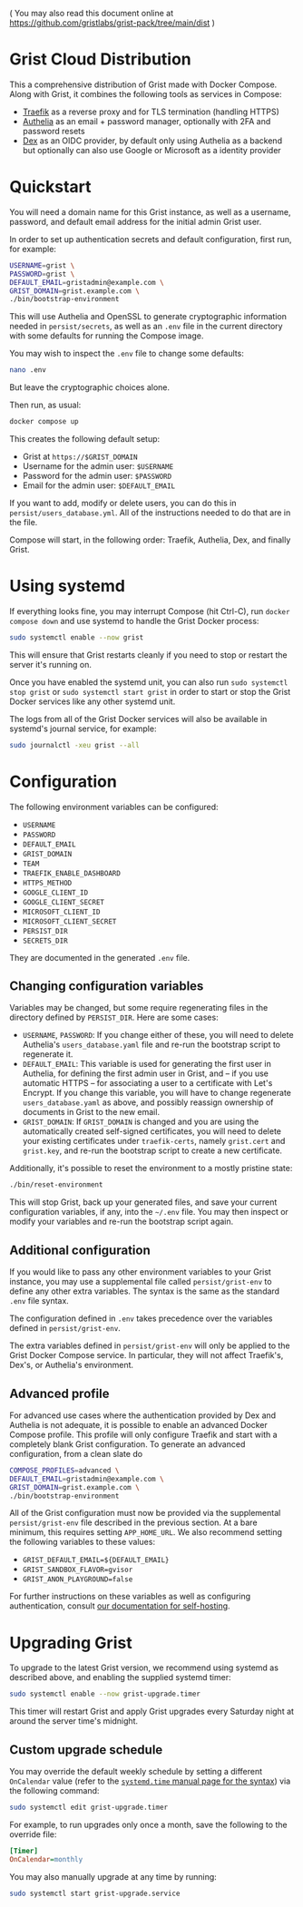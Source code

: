 ( You may also read this document online at
  https://github.com/gristlabs/grist-pack/tree/main/dist )

# Grist Cloud Distribution

This a comprehensive distribution of Grist made with Docker Compose.
Along with Grist, it combines the following tools as services in
Compose:

* [Traefik](https://github.com/traefik/traefik) as a reverse proxy and for TLS termination (handling HTTPS)
* [Authelia](https://github.com/authelia/authelia) as an email + password manager, optionally with 2FA and
  password resets
* [Dex](https://github.com/dexidp/dex) as an OIDC provider, by default only using Authelia as a backend
  but optionally can also use Google or Microsoft as a identity
  provider

# Quickstart

You will need a domain name for this Grist instance, as well as a
username, password, and default email address for the initial admin
Grist user.

In order to set up authentication secrets and default
configuration, first run, for example:

```sh
USERNAME=grist \
PASSWORD=grist \
DEFAULT_EMAIL=gristadmin@example.com \
GRIST_DOMAIN=grist.example.com \
./bin/bootstrap-environment
```

This will use Authelia and OpenSSL to generate cryptographic
information needed in `persist/secrets`, as well as an `.env` file in
the current directory with some defaults for running the Compose
image.

You may wish to inspect the `.env` file to change some defaults:

```sh
nano .env
```

But leave the cryptographic choices alone.

Then run, as usual:

```sh
docker compose up
```

This creates the following default setup:

* Grist at `https://$GRIST_DOMAIN`
* Username for the admin user: `$USERNAME`
* Password for the admin user: `$PASSWORD`
* Email for the admin user: `$DEFAULT_EMAIL`

If you want to add, modify or delete users, you can do this in
`persist/users_database.yml`. All of the instructions needed
to do that are in the file.

Compose will start, in the following order: Traefik, Authelia, Dex, and finally
Grist.

# Using systemd

If everything looks fine, you may interrupt Compose (hit Ctrl-C), run
`docker compose down` and use systemd to handle the Grist Docker process:

```sh
sudo systemctl enable --now grist
```

This will ensure that Grist restarts cleanly if you need to stop or
restart the server it's running on.

Once you have enabled the systemd unit, you can also run
`sudo systemctl stop grist` or `sudo systemctl start grist` in
order to start or stop the Grist Docker services like any other
systemd unit.

The logs from all of the Grist Docker services will also be available
in systemd's journal service, for example:

```sh
sudo journalctl -xeu grist --all
```

# Configuration

The following environment variables can be configured:

* `USERNAME`
* `PASSWORD`
* `DEFAULT_EMAIL`
* `GRIST_DOMAIN`
* `TEAM`
* `TRAEFIK_ENABLE_DASHBOARD`
* `HTTPS_METHOD`
* `GOOGLE_CLIENT_ID`
* `GOOGLE_CLIENT_SECRET`
* `MICROSOFT_CLIENT_ID`
* `MICROSOFT_CLIENT_SECRET`
* `PERSIST_DIR`
* `SECRETS_DIR`

They are documented in the generated `.env` file. 

## Changing configuration variables

Variables may be changed, but some require regenerating files in the
directory defined by `PERSIST_DIR`. Here are some cases:

* `USERNAME`, `PASSWORD`: If you change either of these, you will need
  to delete Authelia's `users_database.yaml` file and re-run the
  bootstrap script to regenerate it.
* `DEFAULT_EMAIL`: This variable is used for generating the first user
  in Authelia, for defining the first admin user in Grist, and  – if you
  use automatic HTTPS – for associating a user to a certificate with
  Let's Encrypt. If you change this variable, you will have to change
  regenerate `users_database.yaml` as above, and possibly reassign
  ownership of documents in Grist to the new email.
* `GRIST_DOMAIN`: If `GRIST_DOMAIN` is changed and you are using the
  automatically created self-signed certificates, you will need to
  delete your existing certificates under `traefik-certs`, namely
  `grist.cert` and `grist.key`, and re-run the bootstrap script to
  create a new certificate.

Additionally, it's possible to reset the environment to a mostly
pristine state:

```sh
./bin/reset-environment
```

This will stop Grist, back up your generated files, and save your
current configuration variables, if any, into the `~/.env` file. You
may then inspect or modify your variables and re-run the bootstrap
script again.

## Additional configuration

If you would like to pass any other environment variables to your
Grist instance, you may use a supplemental file called
`persist/grist-env` to define any other extra variables. The syntax is
the same as the standard `.env` file syntax.

The configuration defined in `.env` takes precedence over the
variables defined in `persist/grist-env`.

The extra variables defined in `persist/grist-env` will only be
applied to the Grist Docker Compose service. In particular, they will
not affect Traefik's, Dex's, or Authelia's environment.

## Advanced profile

For advanced use cases where the authentication provided by Dex and
Authelia is not adequate, it is possible to enable an advanced Docker
Compose profile. This profile will only configure Traefik and start
with a completely blank Grist configuration. To generate an advanced
configuration, from a clean slate do

```sh
COMPOSE_PROFILES=advanced \
DEFAULT_EMAIL=gristadmin@example.com \
GRIST_DOMAIN=grist.example.com \
./bin/bootstrap-environment
```

All of the Grist configuration must now be provided via the
supplemental `persist/grist-env` file described in the previous
section. At a bare minimum, this requires setting `APP_HOME_URL`. We
also recommend setting the following variables to these values:

* `GRIST_DEFAULT_EMAIL=${DEFAULT_EMAIL}`
* `GRIST_SANDBOX_FLAVOR=gvisor`
* `GRIST_ANON_PLAYGROUND=false`

For further instructions on these variables as well as configuring
authentication, consult [our documentation for
self-hosting](https://support.getgrist.com/self-managed/).

# Upgrading Grist

To upgrade to the latest Grist version, we recommend using systemd as
described above, and enabling the supplied systemd timer:

```sh
sudo systemctl enable --now grist-upgrade.timer
```

This timer will restart Grist and apply Grist upgrades every Saturday night at around
the server time's midnight.

## Custom upgrade schedule

You may override the default weekly schedule by setting a different
`OnCalendar` value (refer to the [`systemd.time` manual page for the
syntax](https://man.archlinux.org/man/systemd.time.7.en#CALENDAR_EVENTS))
via the following command:

```sh
sudo systemctl edit grist-upgrade.timer
```

For example, to run upgrades only once a month, save the following to
the override file:

```ini
[Timer]
OnCalendar=monthly
```

You may also manually upgrade at any time by running:

```sh
sudo systemctl start grist-upgrade.service
```
